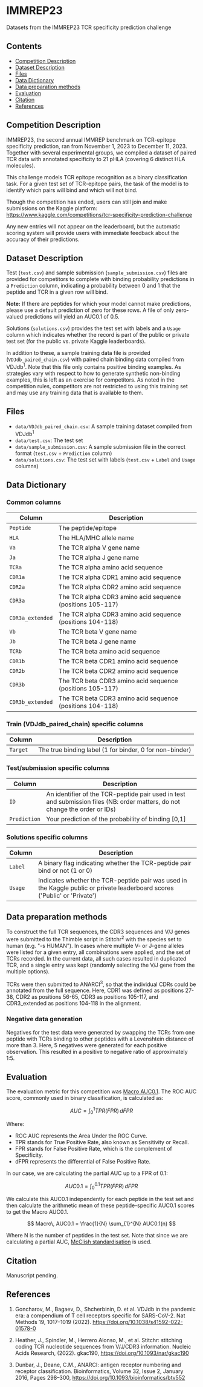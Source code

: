 # IMMREP23

Datasets from the IMMREP23 TCR specificity prediction challenge

## Contents
- [Competition Description](#competition-description)
- [Dataset Description](#dataset-description)
- [Files](#files)
- [Data Dictionary](#data-dictionary)
- [Data preparation methods](#data-preparation-methods)
- [Evaluation](#evaluation)
- [Citation](#citation)
- [References](#references)

## Competition Description

IMMREP23, the second annual IMMREP benchmark on TCR-epitope specificity prediction, ran from November 1, 2023 to December 11, 2023. Together with several experimental groups, we compiled a dataset of paired TCR data with annotated specificity to 21 pHLA (covering 6 distinct HLA molecules).

This challenge models TCR epitope recognition as a binary classification task. For a given test set of TCR-epitope pairs, the task of the model is to identify which pairs will bind and which will not bind.

Though the competition has ended, users can still join and make submissions on the Kaggle platform:
https://www.kaggle.com/competitions/tcr-specificity-prediction-challenge

Any new entries will not appear on the leaderboard, but the automatic scoring system will provide users with immediate feedback about the accuracy of their predictions.

## Dataset Description

Test (`test.csv`) and sample submission (`sample_submission.csv`) files are provided for competitors to complete with binding probability predictions in a `Prediction` column, indicating a probability between 0 and 1 that the peptide and TCR in a given row will bind.

**Note:** If there are peptides for which your model cannot make predictions, please use a default prediction of zero for these rows. A file of only zero-valued predictions will yield an AUC0.1 of 0.5.

Solutions (`solutions.csv`) provides the test set with labels and a `Usage` column which indicates whether the record is part of the public or private test set (for the public vs. private Kaggle leaderboards).

In addition to these, a sample training data file is provided (`VDJdb_paired_chain.csv`) with paired chain binding data compiled from VDJdb<sup>1</sup>. Note that this file only contains positive binding examples. As strategies vary with respect to how to generate synthetic non-binding examples, this is left as an exercise for competitors. As noted in the competition rules, competitors are not restricted to using this training set and may use any training data that is available to them.

## Files

- `data/VDJdb_paired_chain.csv`: A sample training dataset compiled from VDJdb<sup>1</sup>
- `data/test.csv`: The test set
- `data/sample_submission.csv`: A sample submission file in the correct format (`test.csv` + `Prediction` column)
- `data/solutions.csv`: The test set with labels (`test.csv` + `Label` and `Usage` columns)

## Data Dictionary

### Common columns

| Column | Description |
|--------|-------------|
| `Peptide` | The peptide/epitope |
| `HLA` | The HLA/MHC allele name |
| `Va` | The TCR alpha V gene name |
| `Ja` | The TCR alpha J gene name |
| `TCRa` | The TCR alpha amino acid sequence |
| `CDR1a` | The TCR alpha CDR1 amino acid sequence |
| `CDR2a` | The TCR alpha CDR2 amino acid sequence |
| `CDR3a` | The TCR alpha CDR3 amino acid sequence (positions 105-117) |
| `CDR3a_extended` | The TCR alpha CDR3 amino acid sequence (positions 104-118) |
| `Vb` | The TCR beta V gene name |
| `Jb` | The TCR beta J gene name |
| `TCRb` | The TCR beta amino acid sequence |
| `CDR1b` | The TCR beta CDR1 amino acid sequence |
| `CDR2b` | The TCR beta CDR2 amino acid sequence |
| `CDR3b` | The TCR beta CDR3 amino acid sequence (positions 105-117) |
| `CDR3b_extended` | The TCR beta CDR3 amino acid sequence (positions 104-118) |

### Train (VDJdb_paired_chain) specific columns

| Column | Description |
|--------|-------------|
| `Target` | The true binding label (1 for binder, 0 for non-binder) |

### Test/submission specific columns

| Column | Description |
|--------|-------------|
| `ID` | An identifier of the TCR-peptide pair used in test and submission files (NB: order matters, do not change the order or IDs) |
| `Prediction` | Your prediction of the probability of binding [0,1] |

### Solutions specific columns

| Column | Description |
|--------|-------------|
| `Label` | A binary flag indicating whether the TCR-peptide pair bind or not (1 or 0) |
| `Usage` | Indicates whether the TCR-peptide pair was used in the Kaggle public or private leaderboard scores ('Public' or 'Private') |

## Data preparation methods

To construct the full TCR sequences, the CDR3 sequences and V/J genes were submitted to the Thimble script in Stitchr<sup>2</sup> with the species set to human (e.g. "-s HUMAN"). In cases where multiple V- or J-gene alleles were listed for a given entry, all combinations were applied, and the set of TCRs recorded. In the current data, all such cases resulted in duplicated TCR, and a single entry was kept (randomly selecting the V/J gene from the multiple options).

TCRs were then submitted to ANARCI<sup>3</sup>, so that the individual CDRs could be annotated from the full sequence. Here, CDR1 was defined as positions 27-38, CDR2 as positions 56-65, CDR3 as positions 105-117, and CDR3_extended as positions 104-118 in the alignment.

### Negative data generation

Negatives for the test data were generated by swapping the TCRs from one peptide with TCRs binding to other peptides with a Levenshtein distance of more than 3. Here, 5 negatives were generated for each positive observation. This resulted in a positive to negative ratio of approximately 1:5.

## Evaluation

The evaluation metric for this competition was [Macro AUC0.1](https://scikit-learn.org/stable/modules/generated/sklearn.metrics.roc_auc_score.html). The ROC AUC score, commonly used in binary classification, is calculated as: 

$$ AUC = \int_0^1 TPR(FPR)\, dFPR $$

Where:
- ROC AUC represents the Area Under the ROC Curve.
- TPR stands for True Positive Rate, also known as Sensitivity or Recall.
- FPR stands for False Positive Rate, which is the complement of Specificity.
- dFPR represents the differential of False Positive Rate.

In our case, we are calculating the partial AUC up to a FPR of 0.1:

$$ AUC0.1 = \int_0^{0.1} TPR(FPR)\, dFPR $$

We calculate this AUC0.1 independently for each peptide in the test set and then calculate the arithmetic mean of these peptide-specific AUC0.1 scores to get the Macro AUC0.1.

$$ Macro\, AUC0.1 = \frac{1}{N} \sum_{1}^{N} AUC0.1(n) $$

Where N is the number of peptides in the test set. Note that since we are calculating a partial AUC, [McClish standardisation](https://doi.org/10.1177/0272989X8900900307) is used.

## Citation

Manuscript pending.

## References

1. Goncharov, M., Bagaev, D., Shcherbinin, D. et al. VDJdb in the pandemic era: a compendium of T cell receptors specific for SARS-CoV-2. Nat Methods 19, 1017–1019 (2022). https://doi.org/10.1038/s41592-022-01578-0

2. Heather, J., Spindler, M., Herrero Alonso, M., et al. Stitchr: stitching coding TCR nucleotide sequences from V/J/CDR3 information. Nucleic Acids Research, (2022). gkac190, https://doi.org/10.1093/nar/gkac190

3. Dunbar, J., Deane, C.M., ANARCI: antigen receptor numbering and receptor classification. Bioinformatics, Volume 32, Issue 2, January 2016, Pages 298–300, https://doi.org/10.1093/bioinformatics/btv552
